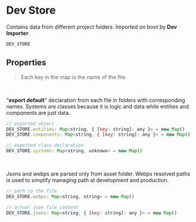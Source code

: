 # Dev Store

Contains data from different project folders. Imported on boot by **Dev Importer**.

```js
DEV_STORE
```

## Properties

> Each key in the map is the name of the file.

<br>

"**export default**" declaration from each file in folders with corresponding names. Systems are classes because it is logic and data while entities and components are just data.

```js
// exported object
DEV_STORE.entities: Map<string, { [key: string]: any }> = new Map()
DEV_STORE.components: Map<string, { [key: string]: any }> = new Map()

// exported class declaration
DEV_STORE.systems: Map<string, unknown> = new Map()
```

<br>

Jsons and webps are parsed only from asset folder. Webps resolved paths is used to simplify managing path at development and production.

```js
// path to the file
DEV_STORE.webps: Map<string, string> = new Map()

// actual json file content
DEV_STORE.jsons: Map<string, { [key: string]: any }> = new Map()
```

 <br>
